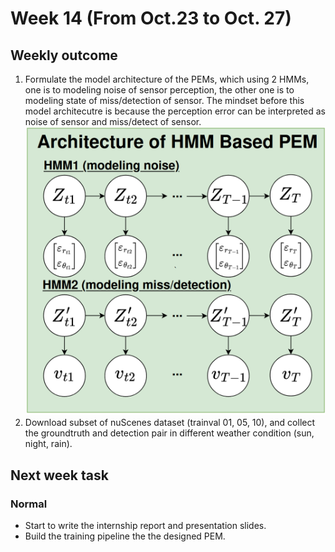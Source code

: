 # Week 14 (From Oct.23 to Oct. 27)
## Weekly outcome
1. Formulate the model architecture of the PEMs, which using 2 HMMs, one is to modeling noise of sensor perception, the other one is to modeling state of miss/detection of sensor. The mindset before this model architecutre is because the perception error can be interpreted as noise of sensor and miss/detect of sensor.
![](../images/PEM_architecture.png)
2. Download subset of nuScenes dataset (trainval 01, 05, 10), and collect the groundtruth and detection pair in different weather condition (sun, night, rain).
## Next week task
### Normal
- Start to write the internship report and presentation slides.
- Build the training pipeline the the designed PEM.